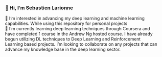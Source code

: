 ### 👋 Hi, I’m Sebastien Larionne
 👀 I’m interested in advancing my deep learning and machine learning capabilities. While using this repository for personal projects  
 🌱 I’m currently learning deep learning techniques through Coursera and have completed 1 course in the Andrew Ng hosted course. I have already begun utilizing DL techniques to Deep Learning and Reinforcement Learning based projects.
 I’m looking to collaborate on any projects that can advance my knowledge base in the deep learning sector.


